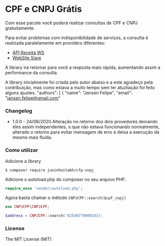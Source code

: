 # CPF e CNPJ Grátis
Com esse pacote você poderá realizar consultas de CPF e CNPJ gratuitamente.

Para evitar problemas com indisponibilidade de serviços, a consulta é realizada paralelamente em providers diferentes:

* [API Receita WS](https://www.receitaws.com.br/v1/cnpj/)
* [WebSite Siare](https://www2.fazenda.mg.gov.br/sol/ctrl/SOL/NFAE/SERVICO_027)

A library irá retornar para você a resposta mais rápida, aumentando assim a performance da consulta.

A library inicialmente foi criada pelo autor abaixo e a este agradeço pela contribuição, mas como estava a muito tempo sem ter atuzliação foi feito alguns ajustes.
"authors": [
    {
        "name": "Jansen Felipe",
        "email": "jansen.felipe@gmail.com"

### Changelog

* 1.0.0 - 24/06/2020 Alteração no retorno dos dois provedores deixando eles assim independentes, o que não estava funcionando normalmente, alterado o retorno para evitar mensagem de erro e deixa a execução da mesmo mais fluida.

### Como utilizar

Adicione a library

```shell
$ composer require juninhoitabh/cfp-cnpj
```
    
Adicione o autoload.php do composer no seu arquivo PHP.

```php
require_once 'vendor/autoload.php';  
```

Agora basta chamar o método `CNPJCPF::search($cpf_cnpj)`

```php
use CNPJCPF\CNPJCPF;

$address = CNPJCPF::search('02540779000163);
```

### License

The MIT License (MIT)